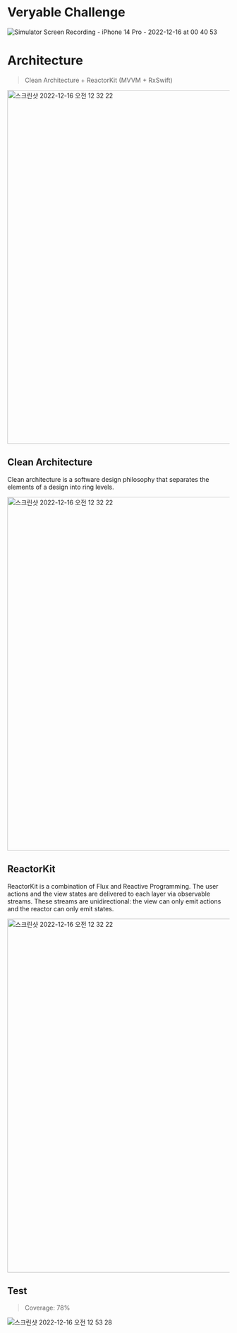 # Veryable Challenge

![Simulator Screen Recording - iPhone 14 Pro - 2022-12-16 at 00 40 53](https://user-images.githubusercontent.com/47676921/208039441-31ba659e-1cfd-472f-aa81-84c223c62c17.gif)

# Architecture

> Clean Architecture + ReactorKit (MVVM + RxSwift)

<img width="800" alt="스크린샷 2022-12-16 오전 12 32 22" src="https://user-images.githubusercontent.com/47676921/208038264-0308c66b-a494-4335-828b-6edf88e4e623.png">

## Clean Architecture

Clean architecture is a software design philosophy that separates the elements of a design into ring levels.

<img width="800" alt="스크린샷 2022-12-16 오전 12 32 22" src="https://user-images.githubusercontent.com/47676921/208038648-adfb7ea9-8e56-4442-931e-32b27f0dcafd.png">

## ReactorKit

ReactorKit is a combination of Flux and Reactive Programming. The user actions and the view states are delivered to each layer via observable streams. These streams are unidirectional: the view can only emit actions and the reactor can only emit states.

<img width="800" alt="스크린샷 2022-12-16 오전 12 32 22" src="https://user-images.githubusercontent.com/47676921/208038465-5e9ac5f3-a71a-473e-9bbe-cb06be984ef2.png">

## Test

> Coverage: 78%

![스크린샷 2022-12-16 오전 12 53 28](https://user-images.githubusercontent.com/47676921/208040140-aa1c6b37-1ab7-4d5c-839f-6a39753f9e28.png)
